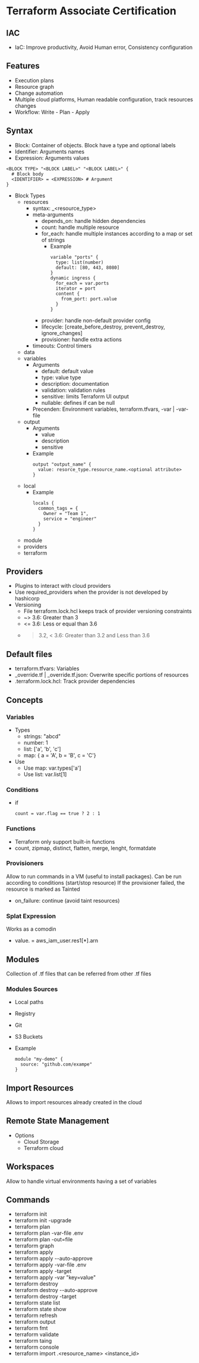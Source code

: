 # Terraform Associate Certification

## IAC

* IaC: Improve productivity, Avoid Human error, Consistency configuration

## Features
* Execution plans
* Resource graph
* Change automation
* Multiple cloud platforms, Human readable configuration, track resources changes
* Workflow: Write - Plan - Apply

## Syntax

* Block: Container of objects. Block have a type and optional labels
* Identifier: Arguments names
* Expression: Arguments values

```
<BLOCK TYPE> "<BLOCK LABEL>" "<BLOCK LABEL>" {
  # Block body
  <IDENTIFIER> = <EXPRESSION> # Argument
}
```

* Block Types
  * resources
    * syntax: <provider>_<resource_type> <name>
    * meta-arguments
      * depends_on: handle hidden dependencies
      * count: handle multiple resource
      * for_each: handle multiple instances according to a map or set of strings
        * Example
          ```
          variable "ports" {
            type: list(number)
            default: [80, 443, 8080]
          }
          dynamic ingress {
            for_each = var.ports
            iterator = port
            content {
              from_port: port.value
            }
          }
          ```
      * provider: handle non-default provider config
      * lifecycle: [create_before_destroy, prevent_destroy, ignore_changes]
      * provisioner: handle extra actions
    * timeouts: Control timers
  * data
  * variables
    * Arguments
      * default: default value
      * type: value type
      * description: documentation
      * validation: validation rules
      * sensitive: limits Terraform UI output
      * nullable: defines if can be null
    * Precenden: Environment variables, terraform.tfvars, -var | -var-file
  * output
    * Arguments
      * value
      * description
      * sensitive
    * Example
        ```
        output "output_name" {
          value: resorce_type.resource_name.<optional attribute>
        }
        ```
  * local
    * Example
      ```
      locals {
        common_tags = {
          Owner = "Team 1",
          service = "engineer"
        }
      }
      ```
  * module
  * providers
  * terraform

## Providers

* Plugins to interact with cloud providers
* Use required_providers when the provider is not developed by hashicorp
* Versioning
  * File terraform.lock.hcl keeps track of provider versioning constraints
  * ~> 3.6: Greater than 3
  * <= 3.6: Less or equal than 3.6
  * > 3.2, < 3.6: Greater than 3.2 and Less than 3.6

## Default files

* terraform.tfvars: Variables
* _override.tf | _override.tf.json: Overwrite specific portions of resources
* .terraform.lock.hcl: Track provider dependencies

## Concepts

### Variables

* Types
  * strings: "abcd"
  * number: 1
  * list: ['a', 'b', 'c']
  * map: { a = 'A', b = 'B', c = 'C'}
* Use
  * Use map: var.types['a']
  * Use list: var.list[1]

### Conditions

* if
  ```
  count = var.flag == true ? 2 : 1
  ```

### Functions

* Terraform only support built-in functions
* count, zipmap, distinct, flatten, merge, lenght, formatdate

### Provisioners

Allow to run commands in a VM (useful to install packages).
Can be run according to conditions (start/stop resource)
If the provisioner failed, the resource is marked as Tainted
* on_failure: continue (avoid taint resources)

### Splat Expression

Works as a comodin

* value. = aws_iam_user.res1[*].arn

## Modules

Collection of .tf files that can be referred from other .tf files

### Modules Sources

* Local paths
* Registry
* Git
* S3 Buckets

* Example
  ```
  module "my-demo" {
    source: "github.com/exampe"
  }
  ```

## Import Resources

Allows to import resources already created in the cloud

## Remote State Management

* Options
  * Cloud Storage
  * Terraform cloud

## Workspaces

Allow to handle virtual environments having a set of variables


## Commands

* terraform init
* terraform init -upgrade
* terraform plan
* terraform plan -var-file .env
* terraform plan -out=file
* terraform graph
* terraform apply
* terraform apply --auto-approve
* terraform apply -var-file .env
* terraform apply -target <resource>
* terraform apply -var "key=value"
* terraform destroy
* terraform destroy --auto-approve
* terraform destroy -target <resource>
* terraform state list
* terraform state show <resource>
* terraform refresh
* terraform output
* terraform fmt
* terraform validate
* terraform taing <resource>
* terraform console
* terraform import <resource>.<resource_name> <instance_id>
